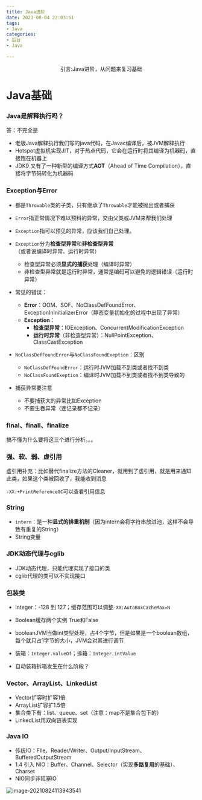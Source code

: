 ```yaml
---
title: Java进阶
date: 2021-08-04 22:03:51
tags: 
- Java
categories: 
- 后台
- Java

---
```


<center>
引言:Java进阶，从问题来复习基础
</center>
<!--more-->

# Java基础

### Java是解释执行吗？

答：不完全是

- 老版Java解释执行我们写的java代码，在Javac编译后，被JVM解释执行
- Hotspot虚拟机实现JIT，对于热点代码，它会在运行时将其编译为机器码，直接跑在机器上
- JDK9 又有了一种新型的编译方式**AOT**（Ahead of  Time Compilation），直接将字节码转化为机器码

### Exception与Error

- 都是`Throwable`类的子类，只有继承了`Throwable`才能被抛出或者捕获
- `Error`指正常情况下难以预料的异常，交由父类或JVM来帮我们处理
- `Exception`指可以预见的异常，应该我们自己处理。
- `Exception`分为**检查型异常**和**非检查型异常**（或者说编译时异常、运行时异常）
  - 检查型异常必须**显式的捕获**处理（编译时异常）
  - 非检查型异常就是运行时异常，通常是编码可以避免的逻辑错误（运行时异常）
- 常见的错误：
  - **Error**：OOM、SOF、NoClassDefFoundError、ExceptionInInitializerError（静态变量初始化的过程中出现了异常）
  - **Exception**：
    - **检查型异常**：IOException、ConcurrentModificationException 
    - **运行时异常**（非检查型异常）：NullPointException、ClassCastException
- `NoClassDefFoundError`与`NoClassFoundExeption`：区别
  - `NoClassDefFoundError`：运行时JVM加载不到类或者找不到类
  - `NoClassFoundExeption`：编译时JVM加载不到类或者找不到类导致的

- 捕获异常要注意
  - 不要捕获大的异常比如Exception
  - 不要生吞异常（连记录都不记录）

### final、finall、finalize

搞不懂为什么要将这三个进行分析。。。

### 强、软、弱、虚引用

​		虚引用补充：比如替代finalize方法的Cleaner，就用到了虚引用，就是用来通知此类，如果这个类被回收了，我能收到消息

`-XX:+PrintReferenceGC`可以查看引用信息

### String

- `intern`：是一种**显式的排重机制**（因为intern会将字符串放进池，这样不会导致有重复的String）
- String变量



### JDK动态代理与cglib

- JDK动态代理，只能代理实现了接口的类
- cglib代理的类可以不实现接口

### 包装类

- Integer：-128 到 127；缓存范围可以调整`-XX:AutoBoxCacheMax=N`
- Boolean缓存两个实例 True和False
- booleanJVM当做int类型处理，占4个字节，但是如果是一个boolean数组，每个就只占1字节的大小，JVM会对其进行调节
- 装箱：`Integer.valueOf`；拆箱：`Integer.intValue`

- 自动装箱拆箱发生在什么阶段？

### Vector、ArrayList、LinkedList

- Vector扩容时扩容1倍
- ArrayList扩容扩1.5倍
- 集合类下有：list、queue、set（注意：map不是集合包下的）
- LinkedList用双向链表实现

### Java IO

- 传统IO：FIle、Reader/Writer、Output/InputStream、BufferedOutputStream
- 1.4 引入 NIO：Buffer、Channel、Selector（实现**多路复用**的基础）、Charset
- NIO同步非阻塞IO

![image-20210824113943541](http://img.yesmylord.cn//image-20210824113943541.png)

